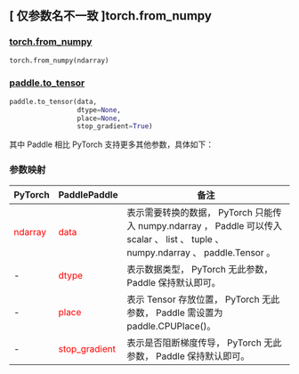 ## [ 仅参数名不一致 ]torch.from_numpy
### [torch.from_numpy](https://pytorch.org/docs/stable/generated/torch.from_numpy.html?highlight=from_numpy#torch.from_numpy)

```python
torch.from_numpy(ndarray)
```

### [paddle.to_tensor](https://www.paddlepaddle.org.cn/documentation/docs/zh/develop/api/paddle/to_tensor_cn.html#to-tensor)

```python
paddle.to_tensor(data,
                 dtype=None,
                 place=None,
                 stop_gradient=True)
```

其中 Paddle 相比 PyTorch 支持更多其他参数，具体如下：
### 参数映射
| PyTorch       | PaddlePaddle | 备注                                                   |
| ------------- | ------------ | ------------------------------------------------------ |
| <font color='red'> ndarray </font>      | <font color='red'> data </font>  | 表示需要转换的数据， PyTorch 只能传入 numpy.ndarray ， Paddle 可以传入 scalar 、 list 、 tuple 、 numpy.ndarray 、 paddle.Tensor 。 |
| -             | <font color='red'> dtype  </font>   | 表示数据类型， PyTorch 无此参数， Paddle 保持默认即可。               |
| -             | <font color='red'> place </font>       | 表示 Tensor 存放位置， PyTorch 无此参数， Paddle 需设置为 paddle.CPUPlace()。   |
| -             | <font color='red'> stop_gradient </font> | 表示是否阻断梯度传导， PyTorch 无此参数， Paddle 保持默认即可。                   |

